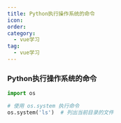 ```yaml
---
title: Python执行操作系统的命令
icon: 
order: 
category:
  - vue学习
tag:
  - vue学习
---
```





### Python执行操作系统的命令



```python
import os

# 使用 os.system 执行命令
os.system('ls')  # 列出当前目录的文件
```

